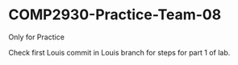 # COMP2930-Practice-Team-08
Only for Practice

Check first Louis commit in Louis branch for steps for part 1 of lab.
